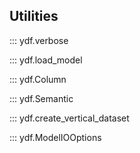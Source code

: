 ## Utilities

::: ydf.verbose

::: ydf.load_model

::: ydf.Column

<!-- ::: ydf.Task -->

::: ydf.Semantic

::: ydf.create_vertical_dataset

::: ydf.ModelIOOptions
